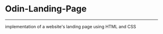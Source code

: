 # Odin-Landing-Page
------------------------
implementation of a website's landing page using HTML and CSS
